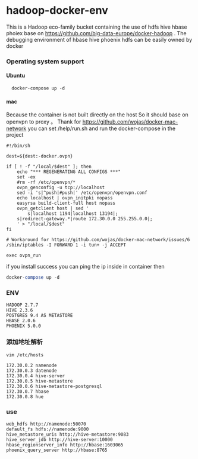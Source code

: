 # hadoop-docker-env
This is a Hadoop eco-family bucket containing the use of hdfs hive hbase phoiex base on https://github.com/big-data-europe/docker-hadoop .  The debugging environment of hbase hive phoenix hdfs can be easily owned by docker


### Operating system support
#### Ubuntu
```shell
  docker-compose up -d
```

#### mac
Because the container is not built directly on the host
So it should base on openvpn to proxy 。
Thank for https://github.com/wojas/docker-mac-network
you can set /help/run.sh and run the docker-compose in the project
```shell
#!/bin/sh

dest=${dest:-docker.ovpn}

if [ ! -f "/local/$dest" ]; then
    echo "*** REGENERATING ALL CONFIGS ***"
    set -ex
    #rm -rf /etc/openvpn/*
    ovpn_genconfig -u tcp://localhost
    sed -i 's|^push|#push|' /etc/openvpn/openvpn.conf
    echo localhost | ovpn_initpki nopass
    easyrsa build-client-full host nopass
    ovpn_getclient host | sed '
    	s|localhost 1194|localhost 13194|;
	s|redirect-gateway.*|route 172.30.0.0 255.255.0.0|;
    ' > "/local/$dest"
fi

# Workaround for https://github.com/wojas/docker-mac-network/issues/6
/sbin/iptables -I FORWARD 1 -i tun+ -j ACCEPT

exec ovpn_run
```

if you install success you can ping the ip inside in container 
then
```sql
docker-compose up -d 
```


### ENV
```
HADOOP 2.7.7
HIVE 2.3.6 
POSTGRES 9.4 AS METASTORE
HBASE 2.0.6
PHOENIX 5.0.0
```

### 添加地址解析
```
vim /etc/hosts

172.30.0.2 namenode
172.30.0.3 datenode
172.30.0.4 hive-server
172.30.0.5 hive-metastore
172.30.0.6 hive-metastore-postgresql
172.30.0.7 hbase
172.30.0.8 hue
```

### use
```.env
web_hdfs http://namenode:50070
default_fs hdfs://namenode:9000
hive_metastore_uris http://hive-metastore:9083
hive_server_jdb http://hive-server:10000
hbase_regionserver_info http://hbase:1603065
phoenix_query_server http://hbase:8765
```


